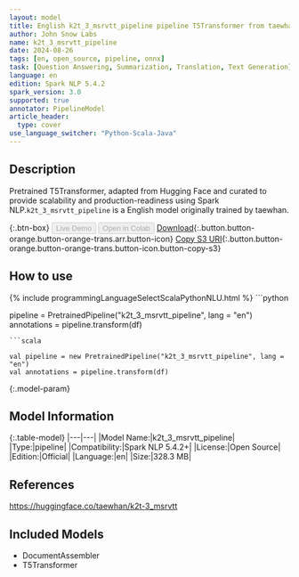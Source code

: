 ```yaml
---
layout: model
title: English k2t_3_msrvtt_pipeline pipeline T5Transformer from taewhan
author: John Snow Labs
name: k2t_3_msrvtt_pipeline
date: 2024-08-26
tags: [en, open_source, pipeline, onnx]
task: [Question Answering, Summarization, Translation, Text Generation]
language: en
edition: Spark NLP 5.4.2
spark_version: 3.0
supported: true
annotator: PipelineModel
article_header:
  type: cover
use_language_switcher: "Python-Scala-Java"
---
```


## Description

Pretrained T5Transformer, adapted from Hugging Face and curated to provide scalability and production-readiness using Spark NLP.`k2t_3_msrvtt_pipeline` is a English model originally trained by taewhan.

{:.btn-box}
<button class="button button-orange" disabled>Live Demo</button>
<button class="button button-orange" disabled>Open in Colab</button>
[Download](https://s3.amazonaws.com/auxdata.johnsnowlabs.com/public/models/k2t_3_msrvtt_pipeline_en_5.4.2_3.0_1724660852844.zip){:.button.button-orange.button-orange-trans.arr.button-icon}
[Copy S3 URI](s3://auxdata.johnsnowlabs.com/public/models/k2t_3_msrvtt_pipeline_en_5.4.2_3.0_1724660852844.zip){:.button.button-orange.button-orange-trans.button-icon.button-copy-s3}

## How to use



<div class="tabs-box" markdown="1">
{% include programmingLanguageSelectScalaPythonNLU.html %}
```python

pipeline = PretrainedPipeline("k2t_3_msrvtt_pipeline", lang = "en")
annotations =  pipeline.transform(df)   

```
```scala

val pipeline = new PretrainedPipeline("k2t_3_msrvtt_pipeline", lang = "en")
val annotations = pipeline.transform(df)

```
</div>

{:.model-param}
## Model Information

{:.table-model}
|---|---|
|Model Name:|k2t_3_msrvtt_pipeline|
|Type:|pipeline|
|Compatibility:|Spark NLP 5.4.2+|
|License:|Open Source|
|Edition:|Official|
|Language:|en|
|Size:|328.3 MB|

## References

https://huggingface.co/taewhan/k2t-3_msrvtt

## Included Models

- DocumentAssembler
- T5Transformer